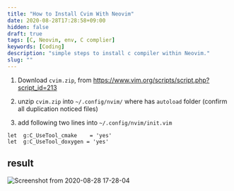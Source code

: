 ```yaml
---
title: "How to Install Cvim With Neovim"
date: 2020-08-28T17:28:58+09:00
hidden: false
draft: true
tags: [C, Neovim, env, C complier]
keywords: [Coding]
description: "simple steps to install c compiler within Neovim."
slug: ""
---
```


1. Download `cvim.zip`, from https://www.vim.org/scripts/script.php?script_id=213

2. unzip `cvim.zip` into `~/.config/nvim/` where has `autoload` folder (confirm all duplication noticed files)

3. add following two lines into `~/.config/nvim/init.vim`

```
let  g:C_UseTool_cmake    = 'yes'
let  g:C_UseTool_doxygen = 'yes'
```

## result 

![Screenshot from 2020-08-28 17-28-04](https://user-images.githubusercontent.com/35059428/91539452-502ef200-e954-11ea-9d85-36781ea070d8.png)

